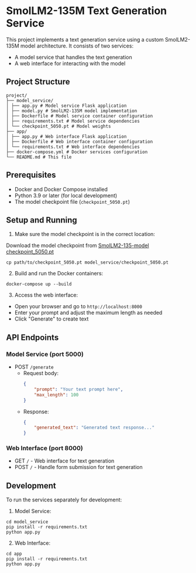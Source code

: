 # SmolLM2-135M Text Generation Service

This project implements a text generation service using a custom SmolLM2-135M model architecture. It consists of two services:
- A model service that handles the text generation
- A web interface for interacting with the model

## Project Structure 
```
project/
├── model_service/
│ ├── app.py # Model service Flask application
│ ├── model.py # SmolLM2-135M model implementation
│ ├── Dockerfile # Model service container configuration
│ ├── requirements.txt # Model service dependencies
│ └── checkpoint_5050.pt # Model weights
├── app/
│ ├── app.py # Web interface Flask application
│ ├── Dockerfile # Web interface container configuration
│ └── requirements.txt # Web interface dependencies
├── docker-compose.yml # Docker services configuration
└── README.md # This file
```


## Prerequisites

- Docker and Docker Compose installed
- Python 3.9 or later (for local development)
- The model checkpoint file (`checkpoint_5050.pt`)

## Setup and Running

1. Make sure the model checkpoint is in the correct location:

Download the model checkpoint from [SmolLM2-135-model checkpoint_5050.pt](https://huggingface.co/spaces/kalekarnn/SmolLM2-135-model/resolve/main/checkpoint_5050.pt)
```
cp path/to/checkpoint_5050.pt model_service/checkpoint_5050.pt
```

2. Build and run the Docker containers:
```
docker-compose up --build
```

3. Access the web interface:
- Open your browser and go to `http://localhost:8000`
- Enter your prompt and adjust the maximum length as needed
- Click "Generate" to create text

## API Endpoints

### Model Service (port 5000)
- POST `/generate`
  - Request body:
    ```json
    {
        "prompt": "Your text prompt here",
        "max_length": 100
    }
    ```
  - Response:
    ```json
    {
        "generated_text": "Generated text response..."
    }
    ```

### Web Interface (port 8000)
- GET `/` - Web interface for text generation
- POST `/` - Handle form submission for text generation

## Development

To run the services separately for development:

1. Model Service:
```
cd model_service
pip install -r requirements.txt
python app.py
```

2. Web Interface:
```
cd app
pip install -r requirements.txt
python app.py
```
